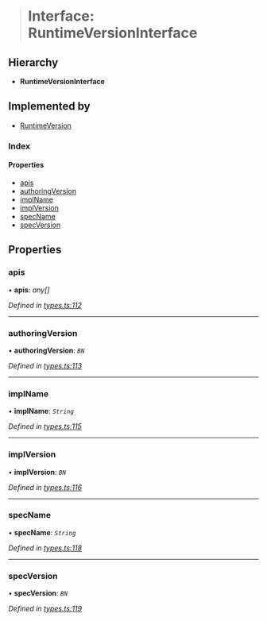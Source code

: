 > # Interface: RuntimeVersionInterface

## Hierarchy

* **RuntimeVersionInterface**

## Implemented by

* [RuntimeVersion](../classes/_rpc_runtimeversion_.runtimeversion.md)

### Index

#### Properties

* [apis](_types_.runtimeversioninterface.md#apis)
* [authoringVersion](_types_.runtimeversioninterface.md#authoringversion)
* [implName](_types_.runtimeversioninterface.md#implname)
* [implVersion](_types_.runtimeversioninterface.md#implversion)
* [specName](_types_.runtimeversioninterface.md#specname)
* [specVersion](_types_.runtimeversioninterface.md#specversion)

## Properties

###  apis

• **apis**: *any[]*

*Defined in [types.ts:112](https://github.com/polkadot-js/api/blob/ff69c43/packages/types/src/types.ts#L112)*

___

###  authoringVersion

• **authoringVersion**: *`BN`*

*Defined in [types.ts:113](https://github.com/polkadot-js/api/blob/ff69c43/packages/types/src/types.ts#L113)*

___

###  implName

• **implName**: *`String`*

*Defined in [types.ts:115](https://github.com/polkadot-js/api/blob/ff69c43/packages/types/src/types.ts#L115)*

___

###  implVersion

• **implVersion**: *`BN`*

*Defined in [types.ts:116](https://github.com/polkadot-js/api/blob/ff69c43/packages/types/src/types.ts#L116)*

___

###  specName

• **specName**: *`String`*

*Defined in [types.ts:118](https://github.com/polkadot-js/api/blob/ff69c43/packages/types/src/types.ts#L118)*

___

###  specVersion

• **specVersion**: *`BN`*

*Defined in [types.ts:119](https://github.com/polkadot-js/api/blob/ff69c43/packages/types/src/types.ts#L119)*